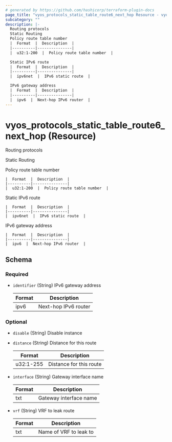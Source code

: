 ```yaml
---
# generated by https://github.com/hashicorp/terraform-plugin-docs
page_title: "vyos_protocols_static_table_route6_next_hop Resource - vyos"
subcategory: ""
description: |-
  Routing protocols
  Static Routing
  Policy route table number
  |  Format  |  Description  |
  |----------|---------------|
  |  u32:1-200  |  Policy route table number  |

  Static IPv6 route
  |  Format  |  Description  |
  |----------|---------------|
  |  ipv6net  |  IPv6 static route  |

  IPv6 gateway address
  |  Format  |  Description  |
  |----------|---------------|
  |  ipv6  |  Next-hop IPv6 router  |
---
```


# vyos_protocols_static_table_route6_next_hop (Resource)

Routing protocols

Static Routing

Policy route table number

    |  Format  |  Description  |
    |----------|---------------|
    |  u32:1-200  |  Policy route table number  |

Static IPv6 route

    |  Format  |  Description  |
    |----------|---------------|
    |  ipv6net  |  IPv6 static route  |

IPv6 gateway address

    |  Format  |  Description  |
    |----------|---------------|
    |  ipv6  |  Next-hop IPv6 router  |



<!-- schema generated by tfplugindocs -->
## Schema

### Required

- `identifier` (String) IPv6 gateway address

    |  Format  |  Description  |
    |----------|---------------|
    |  ipv6  |  Next-hop IPv6 router  |

### Optional

- `disable` (String) Disable instance
- `distance` (String) Distance for this route

    |  Format  |  Description  |
    |----------|---------------|
    |  u32:1-255  |  Distance for this route  |
- `interface` (String) Gateway interface name

    |  Format  |  Description  |
    |----------|---------------|
    |  txt  |  Gateway interface name  |
- `vrf` (String) VRF to leak route

    |  Format  |  Description  |
    |----------|---------------|
    |  txt  |  Name of VRF to leak to  |
